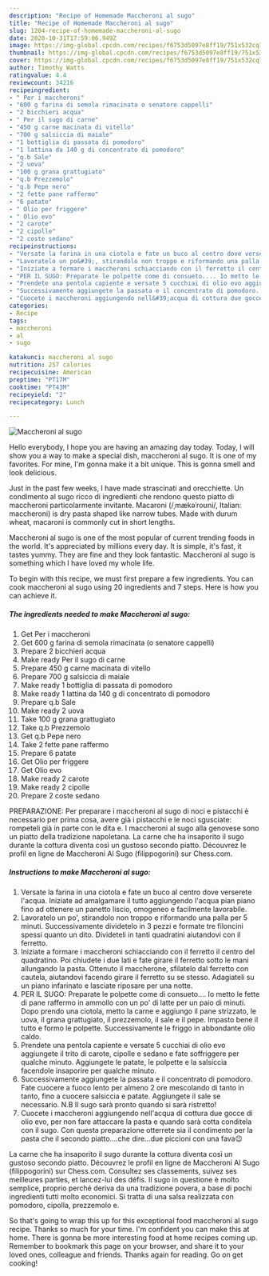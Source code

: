 ```yaml
---
description: "Recipe of Homemade Maccheroni al sugo"
title: "Recipe of Homemade Maccheroni al sugo"
slug: 1204-recipe-of-homemade-maccheroni-al-sugo
date: 2020-10-31T17:59:06.949Z
image: https://img-global.cpcdn.com/recipes/f6753d5097e8ff19/751x532cq70/maccheroni-al-sugo-recipe-main-photo.jpg
thumbnail: https://img-global.cpcdn.com/recipes/f6753d5097e8ff19/751x532cq70/maccheroni-al-sugo-recipe-main-photo.jpg
cover: https://img-global.cpcdn.com/recipes/f6753d5097e8ff19/751x532cq70/maccheroni-al-sugo-recipe-main-photo.jpg
author: Timothy Watts
ratingvalue: 4.4
reviewcount: 34216
recipeingredient:
- " Per i maccheroni"
- "600 g farina di semola rimacinata o senatore cappelli"
- "2 bicchieri acqua"
- " Per il sugo di carne"
- "450 g carne macinata di vitello"
- "700 g salsiccia di maiale"
- "1 bottiglia di passata di pomodoro"
- "1 lattina da 140 g di concentrato di pomodoro"
- "q.b Sale"
- "2 uova"
- "100 g grana grattugiato"
- "q.b Prezzemolo"
- "q.b Pepe nero"
- "2 fette pane raffermo"
- "6 patate"
- " Olio per friggere"
- " Olio evo"
- "2 carote"
- "2 cipolle"
- "2 coste sedano"
recipeinstructions:
- "Versate la farina in una ciotola e fate un buco al centro dove verserete l&#39;acqua. Iniziate ad amalgamare il tutto aggiungendo l&#39;acqua pian piano fino ad ottenere un panetto liscio, omogeneo e facilmente lavorabile."
- "Lavoratelo un po&#39;, stirandolo non troppo e riformando una palla per 5 minuti. Successivamente dividetelo in 3 pezzi e formate tre filoncini spessi quanto un dito. Divideteli in tanti quadratini aiutandovi con il ferretto."
- "Iniziate a formare i maccheroni schiacciando con il ferretto il centro del quadratino. Poi chiudete i due lati e fate girare il ferretto sotto le mani allungando la pasta. Ottenuto il maccherone, sfilatelo dal ferretto con cautela, aiutandovi facendo girare il ferretto su se stesso. Adagiateli su un piano infarinato e lasciate riposare per una notte."
- "PER IL SUGO: Preparate le polpette come di consueto.... Io metto le fette di pane raffermo in ammollo con un po&#39; di latte per un paio di minuti. Dopo prendo una ciotola, metto la carne e aggiungo il pane strizzato, le uova, il grana grattugiato, il prezzemolo, il sale e il pepe. Impasto bene il tutto e formo le polpette. Successivamente le friggo in abbondante olio caldo."
- "Prendete una pentola capiente e versate 5 cucchiai di olio evo aggiungete il trito di carote, cipolle e sedano e fate soffriggere per qualche minuto. Aggiungete le patate, le polpette e la salsiccia facendole insaporire per qualche minuto."
- "Successivamente aggiungete la passata e il concentrato di pomodoro. Fate cuocere a fuoco lento per almeno 2 ore mescolando di tanto in tanto, fino a cuocere salsiccia e patate. Aggiungete il sale se necessario. N.B Il sugo sarà pronto quando si sarà ristretto!"
- "Cuocete i maccheroni aggiungendo nell&#39;acqua di cottura due gocce di olio evo, per non fare attaccare la pasta e quando sarà cotta conditela con il sugo. Con questa preparazione otterrete sia il condimento per la pasta che il secondo piatto....che dire...due piccioni con una fava😉"
categories:
- Recipe
tags:
- maccheroni
- al
- sugo

katakunci: maccheroni al sugo 
nutrition: 257 calories
recipecuisine: American
preptime: "PT17M"
cooktime: "PT43M"
recipeyield: "2"
recipecategory: Lunch

---
```



![Maccheroni al sugo](https://img-global.cpcdn.com/recipes/f6753d5097e8ff19/751x532cq70/maccheroni-al-sugo-recipe-main-photo.jpg)

Hello everybody, I hope you are having an amazing day today. Today, I will show you a way to make a special dish, maccheroni al sugo. It is one of my favorites. For mine, I'm gonna make it a bit unique. This is gonna smell and look delicious.

Just in the past few weeks, I have made strascinati and orecchiette. Un condimento al sugo ricco di ingredienti che rendono questo piatto di maccheroni particolarmente invitante. Macaroni (/ˌmækəˈroʊni/, Italian: maccheroni) is dry pasta shaped like narrow tubes. Made with durum wheat, macaroni is commonly cut in short lengths.

Maccheroni al sugo is one of the most popular of current trending foods in the world. It's appreciated by millions every day. It is simple, it's fast, it tastes yummy. They are fine and they look fantastic. Maccheroni al sugo is something which I have loved my whole life.


To begin with this recipe, we must first prepare a few ingredients. You can cook maccheroni al sugo using 20 ingredients and 7 steps. Here is how you can achieve it.

<!--inarticleads1-->

##### The ingredients needed to make Maccheroni al sugo:

1. Get  Per i maccheroni
1. Get 600 g farina di semola rimacinata (o senatore cappelli)
1. Prepare 2 bicchieri acqua
1. Make ready  Per il sugo di carne
1. Prepare 450 g carne macinata di vitello
1. Prepare 700 g salsiccia di maiale
1. Make ready 1 bottiglia di passata di pomodoro
1. Make ready 1 lattina da 140 g di concentrato di pomodoro
1. Prepare q.b Sale
1. Make ready 2 uova
1. Take 100 g grana grattugiato
1. Take q.b Prezzemolo
1. Get q.b Pepe nero
1. Take 2 fette pane raffermo
1. Prepare 6 patate
1. Get  Olio per friggere
1. Get  Olio evo
1. Make ready 2 carote
1. Make ready 2 cipolle
1. Prepare 2 coste sedano


PREPARAZIONE: Per preparare i maccheroni al sugo di noci e pistacchi è necessario per prima cosa, avere già i pistacchi e le noci sgusciate: rompeteli già in parte con le dita e. I maccheroni al sugo alla genovese sono un piatto della tradizione napoletana. La carne che ha insaporito il sugo durante la cottura diventa così un gustoso secondo piatto. Découvrez le profil en ligne de Maccheroni Al Sugo (filippogorini) sur Chess.com. 

<!--inarticleads2-->

##### Instructions to make Maccheroni al sugo:

1. Versate la farina in una ciotola e fate un buco al centro dove verserete l&#39;acqua. Iniziate ad amalgamare il tutto aggiungendo l&#39;acqua pian piano fino ad ottenere un panetto liscio, omogeneo e facilmente lavorabile.
1. Lavoratelo un po&#39;, stirandolo non troppo e riformando una palla per 5 minuti. Successivamente dividetelo in 3 pezzi e formate tre filoncini spessi quanto un dito. Divideteli in tanti quadratini aiutandovi con il ferretto.
1. Iniziate a formare i maccheroni schiacciando con il ferretto il centro del quadratino. Poi chiudete i due lati e fate girare il ferretto sotto le mani allungando la pasta. Ottenuto il maccherone, sfilatelo dal ferretto con cautela, aiutandovi facendo girare il ferretto su se stesso. Adagiateli su un piano infarinato e lasciate riposare per una notte.
1. PER IL SUGO: Preparate le polpette come di consueto.... Io metto le fette di pane raffermo in ammollo con un po&#39; di latte per un paio di minuti. Dopo prendo una ciotola, metto la carne e aggiungo il pane strizzato, le uova, il grana grattugiato, il prezzemolo, il sale e il pepe. Impasto bene il tutto e formo le polpette. Successivamente le friggo in abbondante olio caldo.
1. Prendete una pentola capiente e versate 5 cucchiai di olio evo aggiungete il trito di carote, cipolle e sedano e fate soffriggere per qualche minuto. Aggiungete le patate, le polpette e la salsiccia facendole insaporire per qualche minuto.
1. Successivamente aggiungete la passata e il concentrato di pomodoro. Fate cuocere a fuoco lento per almeno 2 ore mescolando di tanto in tanto, fino a cuocere salsiccia e patate. Aggiungete il sale se necessario. N.B Il sugo sarà pronto quando si sarà ristretto!
1. Cuocete i maccheroni aggiungendo nell&#39;acqua di cottura due gocce di olio evo, per non fare attaccare la pasta e quando sarà cotta conditela con il sugo. Con questa preparazione otterrete sia il condimento per la pasta che il secondo piatto....che dire...due piccioni con una fava😉


La carne che ha insaporito il sugo durante la cottura diventa così un gustoso secondo piatto. Découvrez le profil en ligne de Maccheroni Al Sugo (filippogorini) sur Chess.com. Consultez ses classements, suivez ses meilleures parties, et lancez-lui des défis. Il sugo in questione è molto semplice, proprio perché deriva da una tradizione povera, a base di pochi ingredienti tutti molto economici. Si tratta di una salsa realizzata con pomodoro, cipolla, prezzemolo e. 

So that's going to wrap this up for this exceptional food maccheroni al sugo recipe. Thanks so much for your time. I'm confident you can make this at home. There is gonna be more interesting food at home recipes coming up. Remember to bookmark this page on your browser, and share it to your loved ones, colleague and friends. Thanks again for reading. Go on get cooking!
